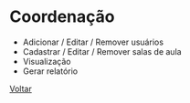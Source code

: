 # Coordenação

- Adicionar / Editar / Remover usuários
- Cadastrar / Editar / Remover salas de aula
- Visualização
- Gerar relatório

[Voltar](../README.md)
